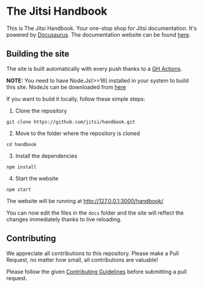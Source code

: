 # The Jitsi Handbook

This is The Jitsi Handbook. Your one-stop shop for Jitsi documentation. It's powered by [Docusaurus](https://docusaurus.io/).
The documentation website can be found [here](https://jitsi.github.io/handbook/).

## Building the site

The site is built automatically with every push thanks to a [GH Actions](https://github.com/jitsi/handbook/blob/master/.github/workflows/gh-pages.yml).

**NOTE:** You need to have Node.Js(>=16) installed in your system to build this site. NodeJs can be downloaded from [here](https://nodejs.org/en/download/)

If you want to build it locally, follow these simple steps:

1. Clone the repository

```shell
git clone https://github.com/jitsi/handbook.git
```

2. Move to the folder where the repository is cloned

```shell
cd handbook
```

3. Install the dependencies

```shell
npm install
```

4. Start the website

```shell
npm start
```

The website will be running at http://127.0.0.1:3000/handbook/

You can now edit the files in the `docs` folder and the site will reflect the changes immediately thanks to
live reloading.

## Contributing

We appreciate all contributions to this repository. Please make a Pull Request, no matter how small, all contributions
are valuable!

Please follow the given [Contributing Guidelines](https://jitsi.github.io/handbook/docs/dev-guide/dev-guide-contributing) before submitting a pull request.

